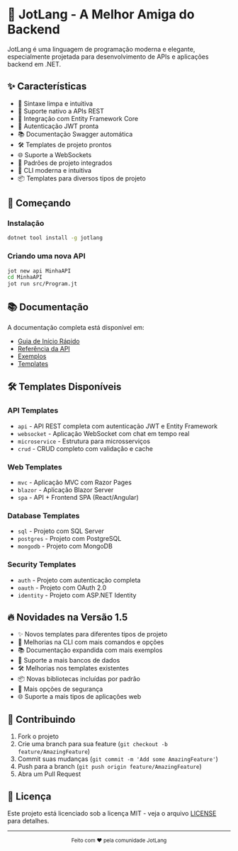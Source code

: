 # 🚀 JotLang - A Melhor Amiga do Backend

JotLang é uma linguagem de programação moderna e elegante, especialmente projetada para desenvolvimento de APIs e aplicações backend em .NET.

## ✨ Características

- 🎯 Sintaxe limpa e intuitiva
- 🔄 Suporte nativo a APIs REST
- 💾 Integração com Entity Framework Core
- 🔐 Autenticação JWT pronta
- 📚 Documentação Swagger automática
- 🛠️ Templates de projeto prontos
- 🌐 Suporte a WebSockets
- 🔄 Padrões de projeto integrados
- 🚀 CLI moderna e intuitiva
- 📦 Templates para diversos tipos de projeto

## 🚀 Começando

### Instalação

```bash
dotnet tool install -g jotlang
```

### Criando uma nova API

```bash
jot new api MinhaAPI
cd MinhaAPI
jot run src/Program.jt
```

## 📚 Documentação

A documentação completa está disponível em:
- [Guia de Início Rápido](docs/quickstart.md)
- [Referência da API](docs/api-reference.md)
- [Exemplos](docs/examples.md)
- [Templates](docs/templates.md)

## 🛠️ Templates Disponíveis

### API Templates
- `api` - API REST completa com autenticação JWT e Entity Framework
- `websocket` - Aplicação WebSocket com chat em tempo real
- `microservice` - Estrutura para microsserviços
- `crud` - CRUD completo com validação e cache

### Web Templates
- `mvc` - Aplicação MVC com Razor Pages
- `blazor` - Aplicação Blazor Server
- `spa` - API + Frontend SPA (React/Angular)

### Database Templates
- `sql` - Projeto com SQL Server
- `postgres` - Projeto com PostgreSQL
- `mongodb` - Projeto com MongoDB

### Security Templates
- `auth` - Projeto com autenticação completa
- `oauth` - Projeto com OAuth 2.0
- `identity` - Projeto com ASP.NET Identity

## 🔥 Novidades na Versão 1.5

- ✨ Novos templates para diferentes tipos de projeto
- 🚀 Melhorias na CLI com mais comandos e opções
- 📚 Documentação expandida com mais exemplos
- 🔄 Suporte a mais bancos de dados
- 🛠️ Melhorias nos templates existentes
- 📦 Novas bibliotecas incluídas por padrão
- 🔐 Mais opções de segurança
- 🌐 Suporte a mais tipos de aplicações web

## 🤝 Contribuindo

1. Fork o projeto
2. Crie uma branch para sua feature (`git checkout -b feature/AmazingFeature`)
3. Commit suas mudanças (`git commit -m 'Add some AmazingFeature'`)
4. Push para a branch (`git push origin feature/AmazingFeature`)
5. Abra um Pull Request

## 📄 Licença

Este projeto está licenciado sob a licença MIT - veja o arquivo [LICENSE](LICENSE) para detalhes.

---

<div align="center">
  <sub>Feito com ❤️ pela comunidade JotLang</sub>
</div> 